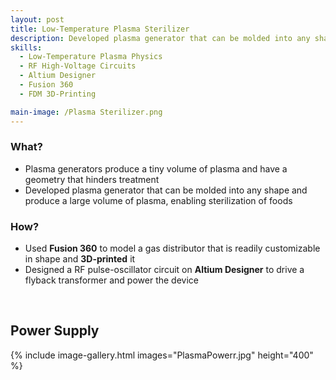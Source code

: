 ```yaml
---
layout: post
title: Low-Temperature Plasma Sterilizer
description: Developed plasma generator that can be molded into any shape and produce a large volume of plasma, enabling sterilization of foods.
skills: 
  - Low-Temperature Plasma Physics
  - RF High-Voltage Circuits
  - Altium Designer
  - Fusion 360
  - FDM 3D-Printing

main-image: /Plasma Sterilizer.png
---
```


### **What?**
 - Plasma generators produce a tiny volume of plasma and have a geometry that hinders treatment
 - Developed plasma generator that can be molded into any shape and produce a large volume of plasma, enabling sterilization of foods

### **How?**
- Used **Fusion 360** to model a gas distributor that is readily customizable in shape and **3D-printed** it
- Designed a RF pulse-oscillator circuit on **Altium Designer** to drive a flyback transformer and power the device

<br>

## **Power Supply**
{% include image-gallery.html images="PlasmaPowerr.jpg" height="400" %}
